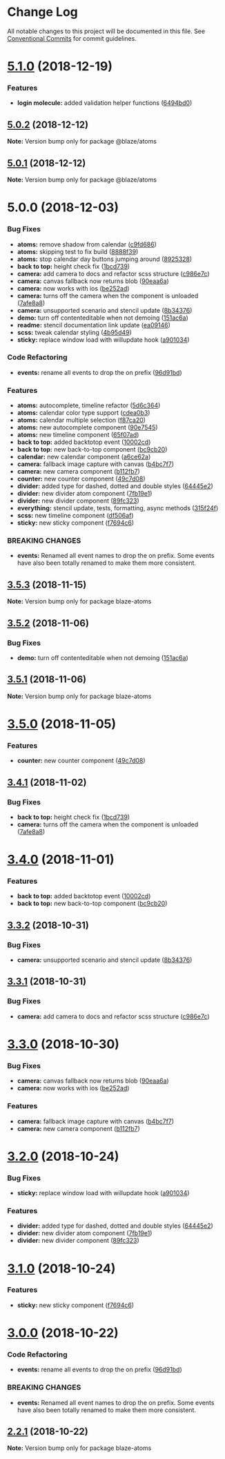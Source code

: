 # Change Log

All notable changes to this project will be documented in this file.
See [Conventional Commits](https://conventionalcommits.org) for commit guidelines.

# [5.1.0](https://github.com/BlazeUI/blaze/compare/@blaze/atoms@5.0.2...@blaze/atoms@5.1.0) (2018-12-19)

### Features

- **login molecule:** added validation helper functions ([6494bd0](https://github.com/BlazeUI/blaze/commit/6494bd0))

## [5.0.2](https://github.com/BlazeUI/blaze/compare/@blaze/atoms@5.0.1...@blaze/atoms@5.0.2) (2018-12-12)

**Note:** Version bump only for package @blaze/atoms

## [5.0.1](https://github.com/BlazeUI/blaze/compare/@blaze/atoms@5.0.0...@blaze/atoms@5.0.1) (2018-12-12)

**Note:** Version bump only for package @blaze/atoms

# 5.0.0 (2018-12-03)

### Bug Fixes

- **atoms:** remove shadow from calendar ([c9fd686](https://github.com/BlazeUI/blaze/commit/c9fd686))
- **atoms:** skipping test to fix build ([8888f39](https://github.com/BlazeUI/blaze/commit/8888f39))
- **atoms:** stop calendar day buttons jumping around ([8925328](https://github.com/BlazeUI/blaze/commit/8925328))
- **back to top:** height check fix ([1bcd739](https://github.com/BlazeUI/blaze/commit/1bcd739))
- **camera:** add camera to docs and refactor scss structure ([c986e7c](https://github.com/BlazeUI/blaze/commit/c986e7c))
- **camera:** canvas fallback now returns blob ([90eaa6a](https://github.com/BlazeUI/blaze/commit/90eaa6a))
- **camera:** now works with ios ([be252ad](https://github.com/BlazeUI/blaze/commit/be252ad))
- **camera:** turns off the camera when the component is unloaded ([7afe8a8](https://github.com/BlazeUI/blaze/commit/7afe8a8))
- **camera:** unsupported scenario and stencil update ([8b34376](https://github.com/BlazeUI/blaze/commit/8b34376))
- **demo:** turn off contenteditable when not demoing ([151ac6a](https://github.com/BlazeUI/blaze/commit/151ac6a))
- **readme:** stencil documentation link update ([ea09146](https://github.com/BlazeUI/blaze/commit/ea09146))
- **scss:** tweak calendar styling ([4b95d49](https://github.com/BlazeUI/blaze/commit/4b95d49))
- **sticky:** replace window load with willupdate hook ([a901034](https://github.com/BlazeUI/blaze/commit/a901034))

### Code Refactoring

- **events:** rename all events to drop the on prefix ([96d91bd](https://github.com/BlazeUI/blaze/commit/96d91bd))

### Features

- **atoms:** autocomplete, timeline refactor ([5d6c364](https://github.com/BlazeUI/blaze/commit/5d6c364))
- **atoms:** calendar color type support ([cdea0b3](https://github.com/BlazeUI/blaze/commit/cdea0b3))
- **atoms:** calendar multiple selection ([f87ca20](https://github.com/BlazeUI/blaze/commit/f87ca20))
- **atoms:** new autocomplete component ([90e7545](https://github.com/BlazeUI/blaze/commit/90e7545))
- **atoms:** new timeline component ([65f07ad](https://github.com/BlazeUI/blaze/commit/65f07ad))
- **back to top:** added backtotop event ([10002cd](https://github.com/BlazeUI/blaze/commit/10002cd))
- **back to top:** new back-to-top component ([bc9cb20](https://github.com/BlazeUI/blaze/commit/bc9cb20))
- **calendar:** new calendar component ([a6ce62a](https://github.com/BlazeUI/blaze/commit/a6ce62a))
- **camera:** fallback image capture with canvas ([b4bc7f7](https://github.com/BlazeUI/blaze/commit/b4bc7f7))
- **camera:** new camera component ([b112fb7](https://github.com/BlazeUI/blaze/commit/b112fb7))
- **counter:** new counter component ([49c7d08](https://github.com/BlazeUI/blaze/commit/49c7d08))
- **divider:** added type for dashed, dotted and double styles ([64445e2](https://github.com/BlazeUI/blaze/commit/64445e2))
- **divider:** new divider atom component ([7fb19e1](https://github.com/BlazeUI/blaze/commit/7fb19e1))
- **divider:** new divider component ([89fc323](https://github.com/BlazeUI/blaze/commit/89fc323))
- **everything:** stencil update, tests, formatting, async methods ([315f24f](https://github.com/BlazeUI/blaze/commit/315f24f))
- **scss:** new timeline component ([df506af](https://github.com/BlazeUI/blaze/commit/df506af))
- **sticky:** new sticky component ([f7694c6](https://github.com/BlazeUI/blaze/commit/f7694c6))

### BREAKING CHANGES

- **events:** Renamed all event names to drop the on prefix. Some events have also been totally renamed to make them more consistent.

## [3.5.3](https://github.com/BlazeUI/blaze/compare/blaze-atoms@3.5.2...blaze-atoms@3.5.3) (2018-11-15)

**Note:** Version bump only for package blaze-atoms

## [3.5.2](https://github.com/BlazeUI/blaze/compare/blaze-atoms@3.5.1...blaze-atoms@3.5.2) (2018-11-06)

### Bug Fixes

- **demo:** turn off contenteditable when not demoing ([151ac6a](https://github.com/BlazeUI/blaze/commit/151ac6a))

## [3.5.1](https://github.com/BlazeUI/blaze/compare/blaze-atoms@3.5.0...blaze-atoms@3.5.1) (2018-11-06)

**Note:** Version bump only for package blaze-atoms

# [3.5.0](https://github.com/BlazeUI/blaze/compare/blaze-atoms@3.4.1...blaze-atoms@3.5.0) (2018-11-05)

### Features

- **counter:** new counter component ([49c7d08](https://github.com/BlazeUI/blaze/commit/49c7d08))

## [3.4.1](https://github.com/BlazeUI/blaze/compare/blaze-atoms@3.4.0...blaze-atoms@3.4.1) (2018-11-02)

### Bug Fixes

- **back to top:** height check fix ([1bcd739](https://github.com/BlazeUI/blaze/commit/1bcd739))
- **camera:** turns off the camera when the component is unloaded ([7afe8a8](https://github.com/BlazeUI/blaze/commit/7afe8a8))

# [3.4.0](https://github.com/BlazeUI/blaze/compare/blaze-atoms@3.3.2...blaze-atoms@3.4.0) (2018-11-01)

### Features

- **back to top:** added backtotop event ([10002cd](https://github.com/BlazeUI/blaze/commit/10002cd))
- **back to top:** new back-to-top component ([bc9cb20](https://github.com/BlazeUI/blaze/commit/bc9cb20))

## [3.3.2](https://github.com/BlazeUI/blaze/compare/blaze-atoms@3.3.1...blaze-atoms@3.3.2) (2018-10-31)

### Bug Fixes

- **camera:** unsupported scenario and stencil update ([8b34376](https://github.com/BlazeUI/blaze/commit/8b34376))

## [3.3.1](https://github.com/BlazeUI/blaze/compare/blaze-atoms@3.3.0...blaze-atoms@3.3.1) (2018-10-31)

### Bug Fixes

- **camera:** add camera to docs and refactor scss structure ([c986e7c](https://github.com/BlazeUI/blaze/commit/c986e7c))

# [3.3.0](https://github.com/BlazeUI/blaze/compare/blaze-atoms@3.2.0...blaze-atoms@3.3.0) (2018-10-30)

### Bug Fixes

- **camera:** canvas fallback now returns blob ([90eaa6a](https://github.com/BlazeUI/blaze/commit/90eaa6a))
- **camera:** now works with ios ([be252ad](https://github.com/BlazeUI/blaze/commit/be252ad))

### Features

- **camera:** fallback image capture with canvas ([b4bc7f7](https://github.com/BlazeUI/blaze/commit/b4bc7f7))
- **camera:** new camera component ([b112fb7](https://github.com/BlazeUI/blaze/commit/b112fb7))

# [3.2.0](https://github.com/BlazeUI/blaze/compare/blaze-atoms@3.1.0...blaze-atoms@3.2.0) (2018-10-24)

### Bug Fixes

- **sticky:** replace window load with willupdate hook ([a901034](https://github.com/BlazeUI/blaze/commit/a901034))

### Features

- **divider:** added type for dashed, dotted and double styles ([64445e2](https://github.com/BlazeUI/blaze/commit/64445e2))
- **divider:** new divider atom component ([7fb19e1](https://github.com/BlazeUI/blaze/commit/7fb19e1))
- **divider:** new divider component ([89fc323](https://github.com/BlazeUI/blaze/commit/89fc323))

# [3.1.0](https://github.com/BlazeUI/blaze/compare/blaze-atoms@3.0.0...blaze-atoms@3.1.0) (2018-10-24)

### Features

- **sticky:** new sticky component ([f7694c6](https://github.com/BlazeUI/blaze/commit/f7694c6))

# [3.0.0](https://github.com/BlazeUI/blaze/compare/blaze-atoms@2.2.1...blaze-atoms@3.0.0) (2018-10-22)

### Code Refactoring

- **events:** rename all events to drop the on prefix ([96d91bd](https://github.com/BlazeUI/blaze/commit/96d91bd))

### BREAKING CHANGES

- **events:** Renamed all event names to drop the on prefix. Some events have also been totally renamed to make them more consistent.

## [2.2.1](https://github.com/BlazeUI/blaze/compare/blaze-atoms@2.2.0...blaze-atoms@2.2.1) (2018-10-22)

**Note:** Version bump only for package blaze-atoms
